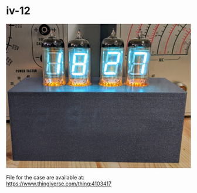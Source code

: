 # iv-12

![iv12](iv12.jpg)

File for the case are available at: https://www.thingiverse.com/thing:4103417
